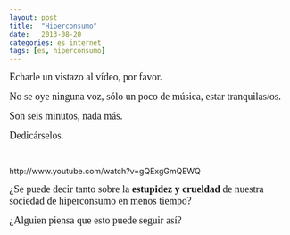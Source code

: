 ```yaml
---
layout: post
title:  "Hiperconsumo"
date:   2013-08-20
categories: es internet
tags: [es, hiperconsumo]
---
```

<p><span style="font-family:'Ubuntu Light';"><span style="font-size:large;">Echarle un vistazo al vídeo, por favor.</span></span></p>

<p><span style="font-family:'Ubuntu Light';"><span style="font-size:large;">No se oye ninguna voz, sólo un poco de música, estar tranquilas/os. </span></span></p>
<p><span style="font-family:'Ubuntu Light';"><span style="font-size:large;">Son seis minutos, nada más. </span></span></p>
<p><span style="font-family:'Ubuntu Light';"><span style="font-size:large;">Dedicárselos.&nbsp;</span></span></p>
<p><span style="font-family:'Ubuntu Light';">&nbsp;</span></p>
<p>http://www.youtube.com/watch?v=gQExgGmQEWQ</p>
<p><span style="font-family:'Ubuntu Light';"><span style="font-size:large;">¿Se puede decir tanto sobre la <b>estupidez y crueldad</b> de nuestra sociedad de hiperconsumo en menos tiempo?</span></span></p>
<p><span style="font-family:'Ubuntu Light';"><span style="font-size:large;">¿Alguien piensa que esto puede seguir así?&nbsp;</span></span></p>
<p><span style="font-family:'Ubuntu Light';">&nbsp;</span></p>
